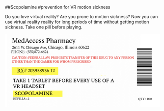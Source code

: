 ##Scopolamine
#prevention for VR motion sickness

Do you love virtual reality?  Are you prone to motion sickness? Now you can use virtual reality reality for long periods of time without getting motion sickness.  Take one pill before playing.



![label](pilllabel.png)
